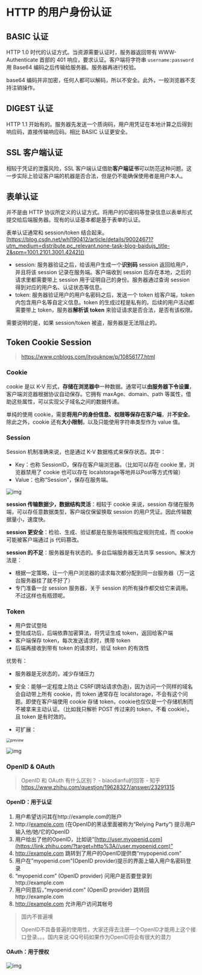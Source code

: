 # HTTP 的用户身份认证
## BASIC 认证  
HTTP 1.0 时代的认证方式。当资源需要认证时，服务器返回带有 WWW-Authenticate 首部的 401 响应，要求认证。客户端将字符串 `username:password` 用 Base64 编码之后传输给服务器。服务器再进行校验。

base64 编码并非加密，任何人都可以解码，所以不安全。此外，一般浏览器不支持注销操作。

## DIGEST 认证
HTTP 1.1 开始有的。服务器先发送一个质询码，用户用凭证在本地计算之后得到响应码，直接传输响应码。相比 BASIC 认证更安全。

## SSL 客户端认证
相较于凭证的泄露风险，SSL 客户端认证借助**客户端证书**可以防范这种问题。这一步实际上验证客户端的机器是否合法，但是仍不能确保使用者是用户本人。

## 表单认证
并不是由 HTTP 协议所定义的认证方式。将用户的ID密码等登录信息以表单形式提交给后端服务器。现有的认证基本都是基于表单的认证。

表单认证通常和 session/token 结合起来。
[https://blog.csdn.net/whl190412/article/details/90024671?utm_medium=distribute.pc_relevant.none-task-blog-baidujs_title-2&spm=1001.2101.3001.4242]()
+ session: 服务器验证之后，给该用户生成一个**识别码** session 返回给用户，并且将该 session 记录在服务端。客户端收到 session 后存在本地，之后的请求里都需要带上 session 用于证明自己的身份。服务器通过查询 session 得到对应的用户名、认证状态等信息。
+ token: 服务器验证用户的用户名密码之后，发送一个 token 给客户端，token 内包含用户名等自定义信息。token 的生成过程是私有的。后续的用户活动都需要带上 token，服务器**解析该 token** 来验证请求是否合法，是否有该权限。

需要说明的是，如果 session/token 被盗，服务器是无法阻止的。

## Token Cookie Session

> https://www.cnblogs.com/ityouknow/p/10856177.html

### Cookie

cookie 是以 K-V 形式，**存储在浏览器中**一种数据。通常可以**由服务器下令设置**，客户端浏览器根据协议自动保存。它拥有 maxAge、domain、path 等属性，借助这些属性，可以实现父子域名之间的数据传递。

单纯的使用 cookie，需要**将用户的身份信息、权限等保存在客户端**，并**不安全**。除此之外，cookie 还有**大小限制**，以及只能使用字符串类型作为 value 值。

### Session

Session 机制准确来说，也是通过 K-V 数据格式来保存状态。其中：

- Key：也称 SessionID，保存在客户端浏览器。（比如可以存在 cookie 里，浏览器禁用了 cookie 也可以存在 localstorage等地并以Post等方式传输）
- Value：也称“Session”，保存在服务端。

![img](v2-f6980fbd722e54c4519687ff270e7152_720w.jpg)

**session 传输数据少，数据结构灵活**：相较于 cookie 来说，session 存储在服务端，可以存任意数据类型，客户端仅保留换取 session 的用户凭证。因此传输数据量小，速度快。

**session 更安全**：检验、生成、验证都是在服务端按照指定规则完成，而 cookie 可能被客户端通过 js 代码篡改。



**session 的不足**：服务器是有状态的。多台后端服务器无法共享 session。解决方法是：

+ 根据一定策略，让一个用户浏览器的请求每次都分配到同一台服务器（万一这台服务器挂了就不好了）
+ 专门准备一台 session 服务器，关于 session 的所有操作都交给它来调用。不过这样也有瓶颈呢。

### Token

- 用户尝试登陆
- 登陆成功后，后端依靠加密算法，将凭证生成 token，返回给客户端
- 客户端保存 token，每次发送请求时，携带 token
- 后端再接收到带有 token 的请求时，验证 token 的有效性

优势有：

+ 服务器是无状态的，减少存储压力
+ 安全：能够一定程度上防止 CSRF(跨站请求伪造)，因为访问一个同样的域名会自动带上所有 cookie，而 token 通常存在 localstorage，不会有这个问题。即使在客户端使用 cookie 存储 token，cookie也仅仅是一个存储机制而不被拿来主动认证。（比如我只解析 POST 传过来的 token，不看 cookie）。且 token 是有时效的。

+ 可扩展：



<img src="v2-8acae7d043476c47143a9a4b5e2782f9_r.jpg" alt="preview" style="zoom:67%;" />

![img](v2-ed6c8498fd74cc60f16f897922ee040e_720w.jpg)

### OpenID & OAuth

> OpenID 和 OAuth 有什么区别？ - biaodianfu的回答 - 知乎 https://www.zhihu.com/question/19628327/answer/23291315

#### OpenID：用于认证

1. 用户希望访问其在http://example.com的账户
2. http://[example.com](https://www.zhihu.com/search?q=example.com&search_source=Entity&hybrid_search_source=Entity&hybrid_search_extra={"sourceType"%3A"answer"%2C"sourceId"%3A"23291315"}) (在OpenID的黑话里面被称为“Relying Party”) 提示用户输入他/她/它的OpenID
3. 用户给出了他的OpenID，比如说”[http://user.myopenid.com](https://link.zhihu.com/?target=http%3A//user.myopenid.com)”
4. http://example.com 跳转到了用户的OpenID提供商“mypopenid.com”
5. 用户在”myopenid.com”(OpenID provider)提示的界面上输入用户名密码登录
6. “myopenid.com” (OpenID provider) 问用户是否要登录到http://example.com
7. 用户同意后，”myopenid.com” (OpenID provider) 跳转回http://example.com
8. http://example.com 允许用户访问其帐号

> 国内不普遍噢
>
> OpenID不具备普遍的使用性，大家还得去注册一个OpenID才能用上这个接口登录。。。国内来说:QQ号码如果作为OpenID将会有很大的潜力

#### OAuth：用于授权

![img](oauth-2.png)

